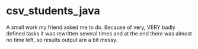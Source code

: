 # csv_students_java

A small work my friend asked me to do.
Because of very, VERY badly defined tasks it was rewritten several times and at the end there was almost no time left, so results output are a bit messy.
